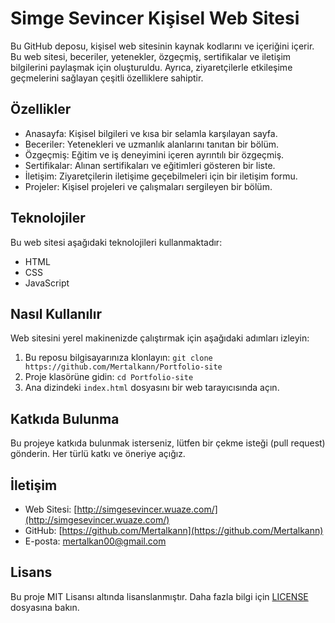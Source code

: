 # Simge Sevincer Kişisel Web Sitesi

Bu GitHub deposu, kişisel web sitesinin kaynak kodlarını ve içeriğini içerir. Bu web sitesi, beceriler, yetenekler, özgeçmiş, sertifikalar ve iletişim bilgilerini paylaşmak için oluşturuldu. Ayrıca, ziyaretçilerle etkileşime geçmelerini sağlayan çeşitli özelliklere sahiptir.

## Özellikler

- Anasayfa: Kişisel bilgileri ve kısa bir selamla karşılayan sayfa.
- Beceriler: Yetenekleri ve uzmanlık alanlarını tanıtan bir bölüm.
- Özgeçmiş: Eğitim ve iş deneyimini içeren ayrıntılı bir özgeçmiş.
- Sertifikalar: Alınan sertifikaları ve eğitimleri gösteren bir liste.
- İletişim: Ziyaretçilerin iletişime geçebilmeleri için bir iletişim formu.
- Projeler: Kişisel projeleri ve çalışmaları sergileyen bir bölüm.

## Teknolojiler

Bu web sitesi aşağıdaki teknolojileri kullanmaktadır:

- HTML
- CSS
- JavaScript

## Nasıl Kullanılır

Web sitesini yerel makinenizde çalıştırmak için aşağıdaki adımları izleyin:

1. Bu reposu bilgisayarınıza klonlayın: `git clone https://github.com/Mertalkann/Portfolio-site`
2. Proje klasörüne gidin: `cd Portfolio-site`
3. Ana dizindeki `index.html` dosyasını bir web tarayıcısında açın.

## Katkıda Bulunma

Bu projeye katkıda bulunmak isterseniz, lütfen bir çekme isteği (pull request) gönderin. Her türlü katkı ve öneriye açığız.

## İletişim

- Web Sitesi: [http://simgesevincer.wuaze.com/](http://simgesevincer.wuaze.com/)
- GitHub: [https://github.com/Mertalkann](https://github.com/Mertalkann)
- E-posta: mertalkan00@gmail.com

## Lisans

Bu proje MIT Lisansı altında lisanslanmıştır. Daha fazla bilgi için [LICENSE](LICENSE) dosyasına bakın.

